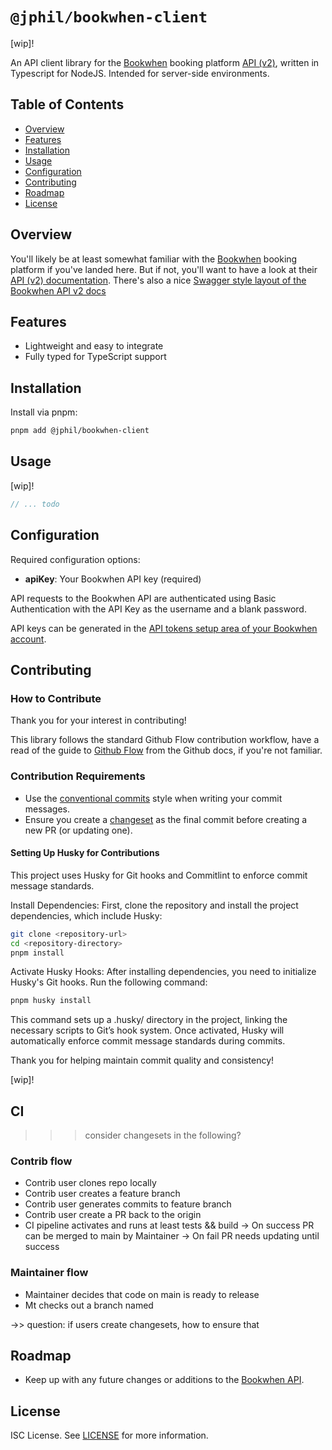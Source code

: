 # `@jphil/bookwhen-client`

\[wip\]!

An API client library for the [Bookwhen](www.bookwhen.com) booking platform [API (v2)](https://api.bookwhen.com/v2), written in Typescript for NodeJS. Intended for server-side environments.

## Table of Contents

- [Overview](#overview)
- [Features](#features)
- [Installation](#installation)
- [Usage](#usage)
- [Configuration](#configuration)
- [Contributing](#contributing)
- [Roadmap](#roadmap)
- [License](#license)

## Overview

You'll likely be at least somewhat familiar with the [Bookwhen](www.bookwhen.com) booking platform if you've landed here. But if not, you'll want to have a look at their [API (v2) documentation](https://api.bookwhen.com/v2). There's also a nice [Swagger style layout of the Bookwhen API v2 docs](https://petstore.swagger.io/?url=https://api.bookwhen.com/v2/openapi.yaml)

## Features

- Lightweight and easy to integrate
- Fully typed for TypeScript support

## Installation

Install via pnpm:

```bash
pnpm add @jphil/bookwhen-client
```

## Usage

\[wip\]!

```typescript
// ... todo
```

## Configuration

Required configuration options:

- **apiKey**: Your Bookwhen API key (required)

API requests to the Bookwhen API are authenticated using Basic Authentication with the API Key as the username and a blank password.

API keys can be generated in the [API tokens setup area of your Bookwhen account](https://YOUR-ACCOUNT-NAME.bookwhen.com/settings/api_access_permission_sets).

## Contributing

### How to Contribute

Thank you for your interest in contributing! 

This library follows the standard Github Flow contribution workflow, have a read of the guide to [Github Flow](https://docs.github.com/en/get-started/using-github/github-flow#following-github-flow) from the Github docs, if you're not familiar.

### Contribution Requirements

- Use the [conventional commits](https://www.conventionalcommits.org/en/v1.0.0/) style when writing your commit messages.
- Ensure you create a [changeset](https://github.com/changesets/changesets) as the final commit before creating a new PR (or updating one).

#### Setting Up Husky for Contributions

This project uses Husky for Git hooks and Commitlint to enforce commit message standards.

Install Dependencies: First, clone the repository and install the project dependencies, which include Husky:

```bash
git clone <repository-url>
cd <repository-directory>
pnpm install
```

Activate Husky Hooks: After installing dependencies, you need to initialize Husky's Git hooks. Run the following command:

```bash
pnpm husky install
```

This command sets up a .husky/ directory in the project, linking the necessary scripts to Git’s hook system. Once activated, Husky will automatically enforce commit message standards during commits.

Thank you for helping maintain commit quality and consistency!

\[wip\]!

## CI 

>>> consider changesets in the following?

### Contrib flow

- Contrib user clones repo locally
- Contrib user creates a feature branch
- Contrib user generates commits to feature branch
- Contrib user create a PR back to the origin
- CI pipeline activates and runs at least tests && build
-> On success PR can be merged to main by Maintainer
-> On fail PR needs updating until success


### Maintainer flow

- Maintainer decides that code on main is ready to release
- Mt checks out a branch named 


->> question: if users create changesets, how to ensure that 



## Roadmap

- Keep up with any future changes or additions to the [Bookwhen API](https://api.bookwhen.com/v2).

## License

ISC License. See [LICENSE](LICENSE) for more information.